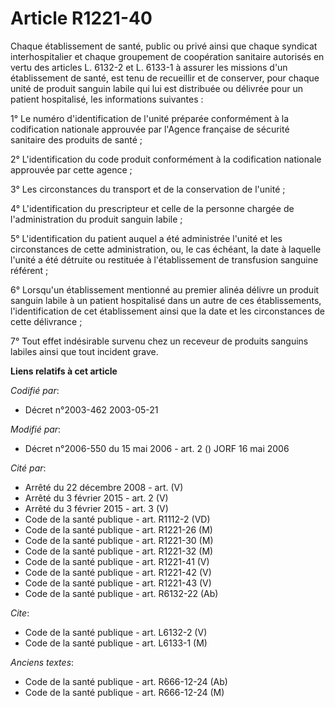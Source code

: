 # Article R1221-40

Chaque établissement de santé, public ou privé ainsi que chaque syndicat interhospitalier et chaque groupement de coopération
sanitaire autorisés en vertu des articles L. 6132-2 et L. 6133-1 à assurer les missions d'un établissement de santé, est tenu
de recueillir et de conserver, pour chaque unité de produit sanguin labile qui lui est distribuée ou délivrée pour un patient
hospitalisé, les informations suivantes :

1° Le numéro d'identification de l'unité préparée conformément à la codification nationale approuvée par l'Agence française
de sécurité sanitaire des produits de santé ;

2° L'identification du code produit conformément à la codification nationale approuvée par cette agence ;

3° Les circonstances du transport et de la conservation de l'unité ;

4° L'identification du prescripteur et celle de la personne chargée de l'administration du produit sanguin labile ;

5° L'identification du patient auquel a été administrée l'unité et les circonstances de cette administration, ou, le cas
échéant, la date à laquelle l'unité a été détruite ou restituée à l'établissement de transfusion sanguine référent ;

6° Lorsqu'un établissement mentionné au premier alinéa délivre un produit sanguin labile à un patient hospitalisé dans un
autre de ces établissements, l'identification de cet établissement ainsi que la date et les circonstances de cette
délivrance ;

7° Tout effet indésirable survenu chez un receveur de produits sanguins labiles ainsi que tout incident grave.

**Liens relatifs à cet article**

_Codifié par_:

  - Décret n°2003-462 2003-05-21

_Modifié par_:

  - Décret n°2006-550 du 15 mai 2006 - art. 2 () JORF 16 mai 2006

_Cité par_:

  - Arrêté du 22 décembre 2008 - art. (V)
  - Arrêté du 3 février 2015 - art. 2 (V)
  - Arrêté du 3 février 2015 - art. 3 (V)
  - Code de la santé publique - art. R1112-2 (VD)
  - Code de la santé publique - art. R1221-26 (M)
  - Code de la santé publique - art. R1221-30 (M)
  - Code de la santé publique - art. R1221-32 (M)
  - Code de la santé publique - art. R1221-41 (V)
  - Code de la santé publique - art. R1221-42 (V)
  - Code de la santé publique - art. R1221-43 (V)
  - Code de la santé publique - art. R6132-22 (Ab)

_Cite_:

  - Code de la santé publique - art. L6132-2 (V)
  - Code de la santé publique - art. L6133-1 (M)

_Anciens textes_:

  - Code de la santé publique - art. R666-12-24 (Ab)
  - Code de la santé publique - art. R666-12-24 (M)
